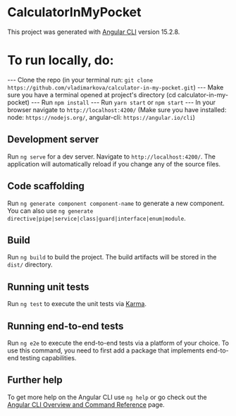 # CalculatorInMyPocket

This project was generated with [Angular CLI](https://github.com/angular/angular-cli) version 15.2.8.

# To run locally, do:
--- Clone the repo (in your terminal run: `git clone https://github.com/vladimarkova/calculator-in-my-pocket.git`)
--- Make sure you have a terminal opened at project's directory (cd calculator-in-my-pocket)
--- Run `npm install`
--- Run `yarn start` or `npm start`
--- In your browser navigate to `http://localhost:4200/`
(Make sure you have installed: node: `https://nodejs.org/`, angular-cli: `https://angular.io/cli`)

## Development server

Run `ng serve` for a dev server. Navigate to `http://localhost:4200/`. The application will automatically reload if you change any of the source files.

## Code scaffolding

Run `ng generate component component-name` to generate a new component. You can also use `ng generate directive|pipe|service|class|guard|interface|enum|module`.

## Build

Run `ng build` to build the project. The build artifacts will be stored in the `dist/` directory.

## Running unit tests

Run `ng test` to execute the unit tests via [Karma](https://karma-runner.github.io).

## Running end-to-end tests

Run `ng e2e` to execute the end-to-end tests via a platform of your choice. To use this command, you need to first add a package that implements end-to-end testing capabilities.

## Further help

To get more help on the Angular CLI use `ng help` or go check out the [Angular CLI Overview and Command Reference](https://angular.io/cli) page.
